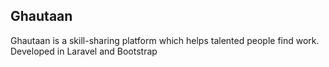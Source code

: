 ## Ghautaan

Ghautaan is a skill-sharing platform which helps talented people find work.
Developed in Laravel and Bootstrap


